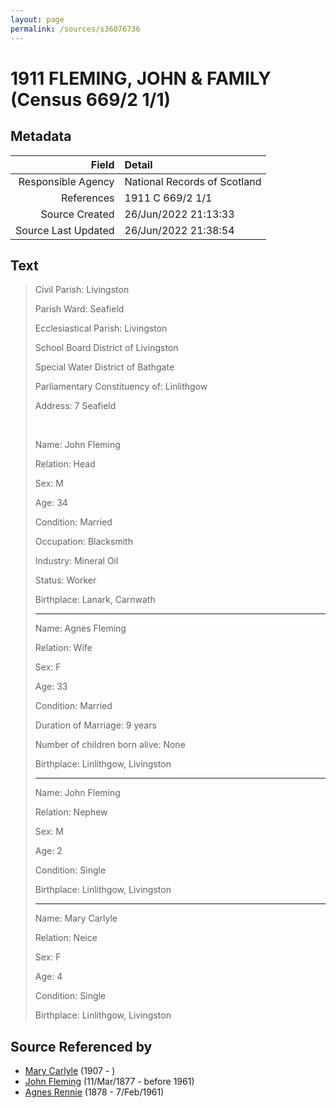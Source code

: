 ```yaml
---
layout: page
permalink: /sources/s36076736
---
```


# 1911 FLEMING, JOHN & FAMILY (Census 669/2 1/1)

## Metadata
Field | Detail
---:|:---
Responsible Agency | National Records of Scotland
References | 1911 C 669/2 1/1
Source Created | 26/Jun/2022 21:13:33
Source Last Updated | 26/Jun/2022 21:38:54

## Text

> Civil Parish: Livingston
>
> Parish Ward: Seafield
>
> Ecclesiastical Parish: Livingston
>
> School Board District of Livingston
>
> Special Water District of Bathgate
>
> Parliamentary Constituency of: Linlithgow
>
> Address: 7 Seafield
>
> <br/>
>
> Name: John Fleming
>
> Relation: Head
>
> Sex: M
>
> Age: 34
>
> Condition: Married
>
> Occupation: Blacksmith
>
> Industry: Mineral Oil
>
> Status: Worker
>
> Birthplace: Lanark, Carnwath
>
> ---
>
> Name: Agnes Fleming
>
> Relation: Wife
>
> Sex: F
>
> Age: 33
>
> Condition: Married
>
> Duration of Marriage: 9 years
>
> Number of children born alive: None
>
> Birthplace: Linlithgow, Livingston
>
> ---
>
> Name: John Fleming
>
> Relation: Nephew
>
> Sex: M
>
> Age: 2
>
> Condition: Single
>
> Birthplace: Linlithgow, Livingston
>
> ---
>
> Name: Mary Carlyle
>
> Relation: Neice
>
> Sex: F
>
> Age: 4
>
> Condition: Single
>
> Birthplace: Linlithgow, Livingston
>

## Source Referenced by

* [Mary Carlyle](../people/@99996424@-mary-carlyle-b1907-d.md) (1907 - )
* [John Fleming](../people/@49475976@-john-fleming-b1877-3-11-d1961.md) (11/Mar/1877 - before 1961)
* [Agnes Rennie](../people/@57426108@-agnes-rennie-b1878-d1961-2-7.md) (1878 - 7/Feb/1961)
